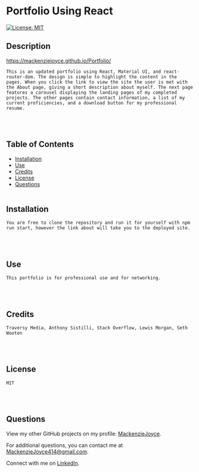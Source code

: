 # Portfolio Using React

[![License: MIT](https://img.shields.io/badge/License-MIT-yellow.svg)](https://opensource.org/licenses/MIT)

## Description

https://mackenziejoyce.github.io/Portfolio/

    This is an updated portfolio using React, Material UI, and react-router-dom. The design is simple to highlight the content in the pages. When you click the link to view the site the user is met with the About page, giving a short description about myself. The next page features a carousel displaying the landing pages of my completed projects. The other pages contain contact information, a list of my current proficiencies, and a download button for my professional resume.

</br></br>

## Table of Contents

- [Installation](#installation)
- [Use](#use)
- [Credits](#credits)
- [License](#license)
- [Questions](#questions)
  </br></br>

## Installation

    You are free to clone the repository and run it for yourself with npm run start, however the link about will take you to the deployed site.

</br></br>

## Use

    This portfolio is for professional use and for networking.

</br></br>

## Credits

    Traversy Media, Anthony Sistilli, Stack Overflow, Lewis Morgan, Seth Wooten

</br></br>

## License

    MIT

</br></br>

## Questions

  <p>View my other GitHub projects on my profile: <a href="https://github.com/MackenzieJoyce">MackenzieJoyce</a>.</p> 
  <p>For additional questions, you can contact me at <a href="mailto:MackenzieJoyce414@gmail.com">MackenzieJoyce414@gmail.com</a>.</p>
  <p>Connect with me on <a href="https://www.linkedin.com/in/mackenziejoyce/">LinkedIn</a>.<p>

